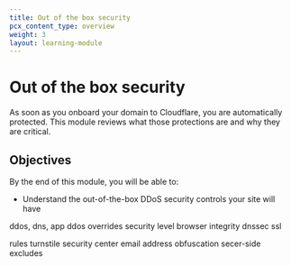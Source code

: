 ```yaml
---
title: Out of the box security
pcx_content_type: overview
weight: 3
layout: learning-module
---
```


# Out of the box security

As soon as you onboard your domain to Cloudflare, you are automatically protected. This module reviews what those protections are and why they are critical. 

## Objectives

By the end of this module, you will be able to:

- Understand the out-of-the-box DDoS security controls your site will have

ddos, dns, app
ddos overrides
security level
browser integrity
dnssec
ssl

rules
turnstile
security center
email address obfuscation
secer-side excludes